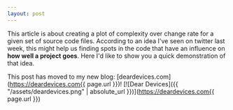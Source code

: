 ```yaml
---
layout: post
---
```


This article is about creating a plot of complexity over change rate for a given set of source code files. According to an idea I've seen on twitter last week, this might help us finding spots in the code that have an influence on **how well a project goes**. Here I'd like to show you a quick demonstration of that idea.

<!--more-->

This post has moved to my new blog: [deardevices.com](https://deardevices.com{{ page.url }})!
[![Dear Devices]({{ "/assets/deardevices.png" | absolute_url }})](https://deardevices.com{{ page.url }})
